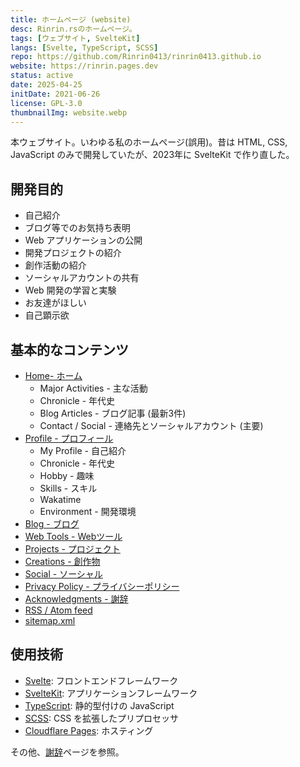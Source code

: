 ```yaml
---
title: ホームページ (website)
desc: Rinrin.rsのホームページ。
tags: [ウェブサイト, SvelteKit]
langs: [Svelte, TypeScript, SCSS]
repo: https://github.com/Rinrin0413/rinrin0413.github.io
website: https://rinrin.pages.dev
status: active
date: 2025-04-25
initDate: 2021-06-26
license: GPL-3.0
thumbnailImg: website.webp
---
```


本ウェブサイト。いわゆる私のホームページ(誤用)。昔は HTML, CSS, JavaScript のみで開発していたが、2023年に SvelteKit で作り直した。

## 	開発目的

- 自己紹介
- ブログ等でのお気持ち表明
- Web アプリケーションの公開
- 開発プロジェクトの紹介
- 創作活動の紹介
- ソーシャルアカウントの共有
- Web 開発の学習と実験
- お友達がほしい
- 自己顕示欲

## 基本的なコンテンツ

- [Home- ホーム](/)
	- Major Activities - 主な活動
	- Chronicle - 年代史
	- Blog Articles - ブログ記事 (最新3件)
	- Contact / Social - 連絡先とソーシャルアカウント (主要)
- [Profile - プロフィール](/profile)
	- My Profile - 自己紹介
	- Chronicle - 年代史
	- Hobby - 趣味
	- Skills - スキル
	- Wakatime
	- Environment - 開発環境
- [Blog - ブログ](/blog)
- [Web Tools - Webツール](/tools)
- [Projects - プロジェクト](/projects)
- [Creations - 創作物](/creations)
- [Social - ソーシャル](/social)
- [Privacy Policy - プライバシーポリシー](/privacy)
- [Acknowledgments - 謝辞](/acknowledgments)
- [RSS / Atom feed](/feed)
- [sitemap.xml](/sitemap.xml)

## 使用技術

- [Svelte](https://svelte.dev): フロントエンドフレームワーク
- [SvelteKit](https://svelte.dev/docs/kit): アプリケーションフレームワーク
- [TypeScript](https://typescriptlang.org): 静的型付けの JavaScript
- [SCSS](https://sass-lang.com): CSS を拡張したプリプロセッサ
- [Cloudflare Pages](https://cloudflare.com/developer-platform/products/pages): ホスティング

その他、[謝辞](/acknowledgments)ページを参照。
